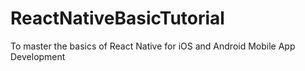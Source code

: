 # ReactNativeBasicTutorial
To master the basics of React Native for iOS and Android Mobile App Development
